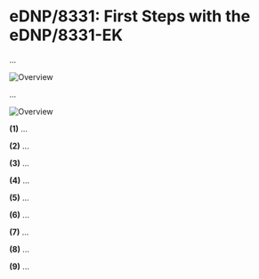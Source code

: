 # eDNP/8331: First Steps with the eDNP/8331-EK 

...

![Overview](https://ssv-comm.de/forum/bilder/8331EK-connect.png)

...

![Overview](https://ssv-comm.de/forum/bilder/8331EK-explore.jpg)

**(1)** ...

**(2)** ...

**(3)** ...

**(4)** ...

**(5)** ...

**(6)** ...

**(7)** ...

**(8)** ...

**(9)** ...
